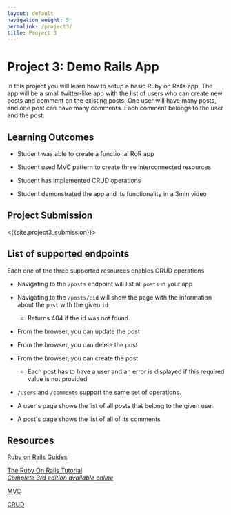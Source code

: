 ```yaml
---
layout: default
navigation_weight: 5
permalink: /project3/
title: Project 3
---
```


# Project 3: Demo Rails App

In this project you will learn how to setup a basic Ruby on Rails app.
The app will be a small twitter-like app with the list of users who can create
new posts and comment on the existing posts. One user will have many posts, and
one post can have many comments. Each comment belongs to the user and the post.

## Learning Outcomes

- Student was able to create a functional RoR app

- Student used MVC pattern to create three interconnected resources

- Student has implemented CRUD operations

- Student demonstrated the app and its functionality in a 3min video

## Project Submission

<{{site.project3_submission}}>

## List of supported endpoints

Each one of the three supported resources enables CRUD operations

- Navigating to the `/posts` endpoint will list all `posts` in your app

- Navigating to the `/posts/:id` will show the page with the information
about the `post` with the given `id`

  - Returns 404 if the id was not found.

- From the browser, you can update the post

- From the browser, you can delete the post

- From the browser, you can create the post
  - Each post has to have a user and an error is displayed if this required
  value is not provided

- `/users` and `/comments` support the same set of operations.

- A user's page shows the list of all posts that belong to the given user

- A post's page shows the list of all of its comments

## Resources

[Ruby on Rails Guides](https://guides.rubyonrails.org/)

[The Ruby On Rails Tutorial](https://www.railstutorial.org/book)  
_[Complete 3rd edition available online](https://3rd-edition.railstutorial.org/book)_ 

[MVC](https://en.wikipedia.org/wiki/Model%E2%80%93view%E2%80%93controller)

[CRUD](https://en.wikipedia.org/wiki/Create,_read,_update_and_delete)